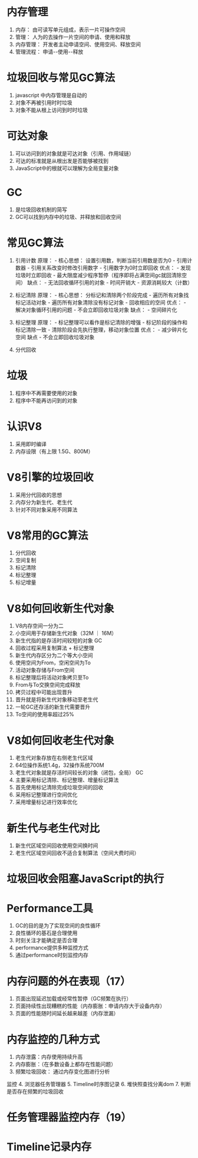 
# 内存管理
1. 内存： 由可读写单元组成，表示一片可操作空间
2. 管理： 人为的去操作一片空间的申请、使用和释放
3. 内存管理： 开发者主动申请空间、使用空间、释放空间
4. 管理流程： 申请--使用--释放


# 垃圾回收与常见GC算法
1. javascript 中内存管理是自动的
2. 对象不再被引用时时垃圾
3. 对象不能从根上访问到时时垃圾

# 可达对象
1. 可以访问到的对象就是可达对象（引用、作用域链）
2. 可达的标准就是从根出发是否能够被找到
3. JavaScript中的根就可以理解为全局变量对象

# GC
1. 是垃圾回收机制的简写
2. GC可以找到内存中的垃圾、并释放和回收空间

# 常见GC算法
1. 引用计数
    原理：
        - 核心思想： 设置引用数，判断当前引用数是否为0
        - 引用计数器
        - 引用关系改变时修改引用数字
        - 引用数字为0时立即回收
    优点：
        - 发现垃圾时立即回收
        - 最大限度减少程序暂停（程序即将占满空间gc就回清除空间）
    缺点：
        - 无法回收循环引用的对象
        - 时间开销大
        - 资源消耗较大（计数）

2. 标记清除
    原理：
        - 核心思想： 分标记和清除两个阶段完成
        - 遍历所有对象找标记活动对象
        - 遍历所有对象清除没有标记对象
        - 回收相应的空间
    优点：
        - 解决对象循环引用的问题
        - 不会立即回收垃圾对象
    缺点：
        - 空间碎片化

3. 标记整理
    原理：
        - 标记整理可以看作是标记清除的增强
        - 标记阶段的操作和标记清除一致
        - 清除阶段会先执行整理，移动对象位置
    优点：
        - 减少碎片化空间
    缺点
        - 不会立即回收垃圾对象

4. 分代回收


# 垃圾
1. 程序中不再需要使用的对象
2. 程序中不能再访问到的对象

# 认识V8
1. 采用即时编译
2. 内存设限（有上限 1.5G、800M）


# V8引擎的垃圾回收
1. 采用分代回收的思想
2. 内存分为新生代、老生代
3. 针对不同对象采用不同算法

# V8常用的GC算法
1. 分代回收
2. 空间复制
3. 标记清除
4. 标记整理
5. 标记增量


# V8如何回收新生代对象
1. V8内存空间一分为二
2. 小空间用于存储新生代对象（32M ｜ 16M）
3. 新生代指的是存活时间较短的对象
GC
4. 回收过程采用复制算法 + 标记整理
5. 新生代内存区分为二个等大小空间
6. 使用空间为From，空闲空间为To
7. 活动对象存储与From空间
8. 标记整理后将活动对象拷贝至To
9. From与To交换空间完成释放
10. 拷贝过程中可能出现晋升
11. 晋升就是将新生代对象移动至老生代
12. 一轮GC还存活的新生代需要晋升
13. To空间的使用率超过25%


# V8如何回收老生代对象
1. 老生代对象存放在右侧老生代区域
2. 64位操作系统1.4g，32操作系统700M
3. 老生代对象就是存活时间较长的对象（闭包，全局）
GC
4. 主要采用标记清除、标记整理、增量标记算法
5. 首先使用标记清除完成垃圾空间的回收
6. 采用标记整理进行空间优化
7. 采用增量标记进行效率优化

# 新生代与老生代对比
1. 新生代区域空间回收使用空间换时间
2. 老生代区域空间回收不适合复制算法（空间大费时间）

# 垃圾回收会阻塞JavaScript的执行




# Performance工具
1. GC的目的是为了实现空间的良性循环
2. 良性循环的基石是合理使用
3. 时刻关注才能确定是否合理
4. performance提供多种监控方式
5. 通过performance时刻监控内存


# 内存问题的外在表现（17）
1. 页面出现延迟加载或经常性暂停（GC频繁在执行）
2. 页面持续性出现糟糕的性能（内存膨胀：申请内存大于设备内存）
3. 页面的性能随时间延长越来越差（内存泄漏）


# 内存监控的几种方式

1. 内存泄露：内存使用持续升高
2. 内存膨胀：（在多数设备上都存在性能问题）
3. 频繁垃圾回收： 通过内存变化图进行分析

监控
4. 浏览器任务管理器
5. Timeline时序图记录
6. 堆快照查找分离dom
7. 判断是否存在频繁的垃圾回收

# 任务管理器监控内存（19）

# Timeline记录内存






